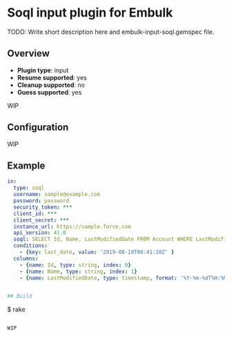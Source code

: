 # Soql input plugin for Embulk

TODO: Write short description here and embulk-input-soql.gemspec file.

## Overview

* **Plugin type**: input
* **Resume supported**: yes
* **Cleanup supported**: no
* **Guess supported**: yes

WIP

## Configuration

WIP

## Example

```yaml
in:
  type: soql
  username: sample@example.com
  password: password
  security_token: ***
  client_id: ***
  client_secret: ***
  instance_url: https://sample.force.com
  api_version: 41.0
  soql: SELECT Id, Name, LastModifiedDate FROM Account WHERE LastModifiedDate > :last_date ORDER BY Id
  conditions:
    - {key: last_date, value: '2019-08-19T00:41:38Z' }
  columns:
    - {name: Id, type: string, index: 0}
    - {name: Name, type: string, index: 1}
    - {name: LastModifiedDate, type: timestamp, format: '%Y-%m-%dT%H:%M:%S.%L%z', index: 2}```


## Build

```
$ rake
```

WIP